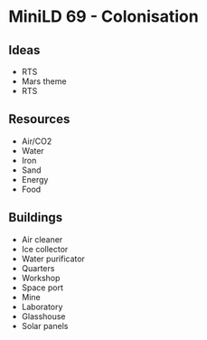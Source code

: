 # MiniLD 69 - Colonisation
## Ideas
- RTS
- Mars theme
- RTS

## Resources
- Air/CO2
- Water
- Iron
- Sand
- Energy
- Food

## Buildings
- Air cleaner
- Ice collector
- Water purificator
- Quarters
- Workshop
- Space port
- Mine
- Laboratory
- Glasshouse
- Solar panels
